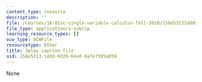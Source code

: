 ```yaml
---
content_type: resource
description: ''
file: /courses/18-01sc-single-variable-calculus-fall-2010/158e53131ddd9d2964ad0afe7595a059_98X2TyxXQdU.srt
file_type: application/x-subrip
learning_resource_types: []
ocw_type: OCWFile
resourcetype: Other
title: 3play caption file
uid: 158e5313-1ddd-9d29-64ad-0afe7595a059
---
```

None

